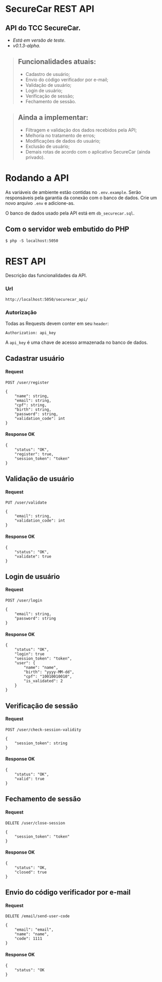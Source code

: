 # SecureCar REST API

## API do TCC SecureCar.
- *Está em versão de teste*.
- *v0.1.3-alpha*.


> ## Funcionalidades atuais:
>- Cadastro de usuário;
>- Envio do código verificador por e-mail;
>- Validação de usuário; 
>- Login de usuário;
>- Verificação de sessão;
>- Fechamento de sessão.  

> ## Ainda a implementar:
>- Filtragem e validação dos dados recebidos pela API;
>- Melhoria no tratamento de erros;
>- Modificações de dados do usuário;
>- Exclusão de usuário;
>- Demais rotas de acordo com o aplicativo SecureCar (ainda privado).

# Rodando a API
As variáveis de ambiente estão contidas no `.env.example`. Serão responsáveis pela garantia da conexão com o banco de dados. Crie um novo arquivo `.env` e adicione-as.

O banco de dados usado pela API está em `db_securecar.sql`.

## Com o servidor web embutido do PHP

	$ php -S localhost:5050

# REST API

Descrição das funcionalidades da API.

### Url
		
	http://localhost:5050/securecar_api/

### Autorização

Todas as Requests devem conter em seu `header`:

	Authorization: api_key

A `api_key` é uma chave de acesso armazenada no banco de dados. 
	
## Cadastrar usuário

#### Request 

`POST /user/register`

	{
		"name": string,
		"email": string,
		"cpf": string,
		"birth": string,
		"password": string,
		"validation_code": int
	}
	
#### Response OK

	{
		"status": "OK",
		"register": true,
		"session_token": "token"
	}
	
## Validação de usuário

#### Request

`PUT /user/validate`

	{
		"email": string,
		"validation_code": int
	}
	
#### Response OK
	
	{
		"status": "OK",
		"validate": true
	}
	
##  Login de usuário

#### Request

`POST /user/login`

	{
		"email": string,
		"password": string
	}

#### Response OK

	{
		"status": "OK",
		"login": true
		"session_token": "token",
		"user": {
			"name": "name",
			"birth": "yyyy-MM-dd",
			"cpf": "10010010010",
			"is_validated": 2
		}
	}

## Verificação de sessão

#### Request

`POST /user/check-session-validity`

	{ 
		"session_token": string
	}

#### Response OK

	{
		"status": "OK",
		"valid": true
	}

## Fechamento de sessão

#### Request

`DELETE /user/close-session`

	{
		"session_token": "token"
	}

#### Response OK

	{
		"status": "OK,
		"closed": true
	}

## Envio do código verificador por e-mail

#### Request

`DELETE /email/send-user-code`

	{
		"email": "email",
		"name": "name",
		"code": 1111
	}

#### Response OK

	{
		"status": "OK
	}

